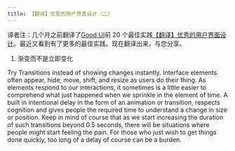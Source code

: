 ```yaml
---
title: 【翻译】优秀的用户界面设计（二）
---
```


译者注：几个月之前翻译了[Good UI](http://www.goodui.org/)前 20 个最佳实践[【翻译】优秀的用户界面设计](./blog/2013-06-28-Good-UI.md)。最近又看到有了更多的最佳实践。现在翻译出来，与您分享。

1. 渐变而不是立即变化

Try Transitions instead of showing changes instantly. Interface elements often appear, hide, move, shift, and resize as users do their thing. As elements respond to our interactions, it sometimes is a little easier to comprehend what just happened when we sprinkle in the element of time. A built in intentional delay in the form of an animation or transition, respects cognition and gives people the required time to understand a change in size or position. Keep in mind of course that as we start increasing the duration of such transitions beyond 0.5 seconds, there will be situations where people might start feeling the pain. For those who just wish to get things done quickly, too long of a delay of course can be a burden.
